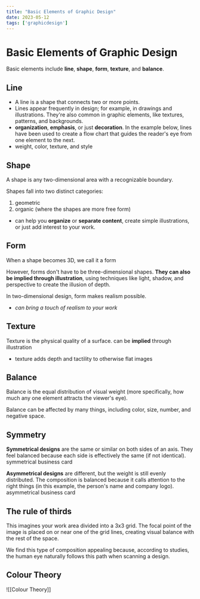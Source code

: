 ```yaml
---
title: "Basic Elements of Graphic Design"
date: 2023-05-12
tags: ['graphicdesign']
---
```


# Basic Elements of Graphic Design

Basic elements include **line**, **shape**, **form**, **texture**, and **balance**. 
## Line
- A line is a shape that connects two or more points. 
- Lines appear frequently in design; for example, in drawings and illustrations. They're also common in graphic elements, like textures, patterns, and backgrounds.
- **organization**, **emphasis**, or just **decoration**. In the example below, lines have been used to create a flow chart that guides the reader's eye from one element to the next.
- weight, color, texture, and style


## Shape

A shape is any two-dimensional area with a recognizable boundary. 

Shapes fall into two distinct categories: 
1. geometric
2. organic (where the shapes are more free form)

- can help you **organize** or **separate content**, 
  create simple illustrations, or just add interest to your work. 

## Form

When a shape becomes 3D, we call it a form

However, forms don't have to be three-dimensional shapes. **They can also be implied through illustration**, using techniques like light, shadow, and perspective to create the illusion of depth.

In two-dimensional design, form makes realism possible.

- *can bring a touch of realism to your work*

## Texture

Texture is the physical quality of a surface. 
can be **implied** through illustration
- texture adds depth and tactility to otherwise flat images

## Balance

Balance is the equal distribution of visual weight (more specifically, how much any one element attracts the viewer's eye). 

Balance can be affected by many things, including color, size, number, and negative space.

## Symmetry
**Symmetrical designs** are the same or similar on both sides of an axis. They feel balanced because each side is effectively the same (if not identical).
symmetrical business card

**Asymmetrical designs** are different, but the weight is still evenly distributed. The composition is balanced because it calls attention to the right things (in this example, the person's name and company logo).
asymmetrical business card

## The rule of thirds

This imagines your work area divided into a 3x3 grid. 
The focal point of the image is placed on or near one of the grid lines, creating visual balance with the rest of the space.

We find this type of composition appealing because, according to studies, the human eye naturally follows this path when scanning a design.

## Colour Theory
![[Colour Theory]]


                                